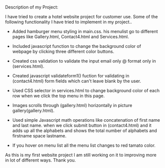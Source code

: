 Description of my Project: 

I have tried to create a hotel website project for customer use. Some of the following
functionality I have tried to implement in my project..

* Added hamburger menu styling in main.css. his menulist go to different pages like Gallery.html, Contact4.html and Services.html.

* Included javascript function to change the background color of webpage by clicking three different color buttons. 

* Created css validation to validate the input email only @ format only in (services.html). 

* Created javascript validateform1() fuction for validating in (contact4.html) form fields which can't leave blank by the user.

* Used CSS selector in services.html to change background color of each row when we click the top menu in this page.

* Images scrolls through (gallery.html) horizontally in picture gallery(gallery.html).

* Used simple Javascript math operations like concatenation of first name and last name. when we click submit button  in (contact4.html) and it adds up all the alphabets and shows the total number of alphabets and firstname space lastname.

* If you hover on menu list all the menu list changes to red tamato color. 

As this is my first website project I am still working on it to improving more in lot of different ways.
Thank you.

